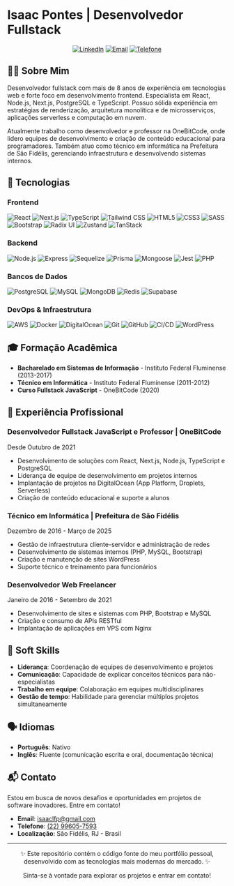 # Isaac Pontes | Desenvolvedor Fullstack

<div align="center">
  
[![LinkedIn](https://img.shields.io/badge/LinkedIn-isaacpontes-blue?style=flat-square&logo=linkedin)](https://linkedin.com/in/isaac-pontes)
[![Email](https://img.shields.io/badge/Email-isaaclfp%40gmail.com-red?style=flat-square&logo=gmail)](mailto:isaaclfpontes@gmail.com)
[![Telefone](https://img.shields.io/badge/Telefone-%2B55%2022%2099605--7593-green?style=flat-square&logo=whatsapp)](tel:+5522996057593)

</div>

## 👨‍💻 Sobre Mim

Desenvolvedor fullstack com mais de 8 anos de experiência em tecnologias web e forte foco em desenvolvimento frontend. Especialista em React, Node.js, Next.js, PostgreSQL e TypeScript. Possuo sólida experiência em estratégias de renderização, arquitetura monolítica e de microsserviços, aplicações serverless e computação em nuvem.

Atualmente trabalho como desenvolvedor e professor na OneBitCode, onde lidero equipes de desenvolvimento e criação de conteúdo educacional para programadores. Também atuo como técnico em informática na Prefeitura de São Fidélis, gerenciando infraestrutura e desenvolvendo sistemas internos.

## 🚀 Tecnologias

### Frontend

![React](https://img.shields.io/badge/-React-61DAFB?style=flat-square&logo=react&logoColor=black)
![Next.js](https://img.shields.io/badge/-Next.js-000000?style=flat-square&logo=next.js)
![TypeScript](https://img.shields.io/badge/-TypeScript-3178C6?style=flat-square&logo=typescript&logoColor=white)
![Tailwind CSS](https://img.shields.io/badge/-Tailwind-38B2AC?style=flat-square&logo=tailwind-css&logoColor=white)
![HTML5](https://img.shields.io/badge/-HTML5-E34F26?style=flat-square&logo=html5&logoColor=white)
![CSS3](https://img.shields.io/badge/-CSS3-1572B6?style=flat-square&logo=css3)
![SASS](https://img.shields.io/badge/-SASS-CC6699?style=flat-square&logo=sass&logoColor=white)
![Bootstrap](https://img.shields.io/badge/-Bootstrap-7952B3?style=flat-square&logo=bootstrap&logoColor=white)
![Radix UI](https://img.shields.io/badge/-Radix%20UI-161618?style=flat-square&logo=radix-ui&logoColor=white)
![Zustand](https://img.shields.io/badge/-Zustand-brown?style=flat-square)
![TanStack](https://img.shields.io/badge/-TanStack-FF4154?style=flat-square)

### Backend

![Node.js](https://img.shields.io/badge/-Node.js-339933?style=flat-square&logo=node.js&logoColor=white)
![Express](https://img.shields.io/badge/-Express-000000?style=flat-square&logo=express)
![Sequelize](https://img.shields.io/badge/-Sequelize-52B0E7?style=flat-square&logo=sequelize&logoColor=white)
![Prisma](https://img.shields.io/badge/-Prisma-2D3748?style=flat-square&logo=prisma&logoColor=white)
![Mongoose](https://img.shields.io/badge/-Mongoose-880000?style=flat-square&logo=mongoose)
![Jest](https://img.shields.io/badge/-Jest-C21325?style=flat-square&logo=jest&logoColor=white)
![PHP](https://img.shields.io/badge/-PHP-777BB4?style=flat-square&logo=php&logoColor=white)

### Bancos de Dados

![PostgreSQL](https://img.shields.io/badge/-PostgreSQL-336791?style=flat-square&logo=postgresql&logoColor=white)
![MySQL](https://img.shields.io/badge/-MySQL-4479A1?style=flat-square&logo=mysql&logoColor=white)
![MongoDB](https://img.shields.io/badge/-MongoDB-47A248?style=flat-square&logo=mongodb&logoColor=white)
![Redis](https://img.shields.io/badge/-Redis-DC382D?style=flat-square&logo=redis&logoColor=white)
![Supabase](https://img.shields.io/badge/-Supabase-3ECF8E?style=flat-square&logo=supabase&logoColor=white)

### DevOps & Infraestrutura

![AWS](https://img.shields.io/badge/-AWS-232F3E?style=flat-square&logo=amazon-aws)
![Docker](https://img.shields.io/badge/-Docker-2496ED?style=flat-square&logo=docker&logoColor=white)
![DigitalOcean](https://img.shields.io/badge/-DigitalOcean-0080FF?style=flat-square&logo=digitalocean&logoColor=white)
![Git](https://img.shields.io/badge/-Git-F05032?style=flat-square&logo=git&logoColor=white)
![GitHub](https://img.shields.io/badge/-GitHub-181717?style=flat-square&logo=github)
![CI/CD](https://img.shields.io/badge/-CI%2FCD-4285F4?style=flat-square&logo=jenkins&logoColor=white)
![WordPress](https://img.shields.io/badge/-WordPress-21759B?style=flat-square&logo=wordpress&logoColor=white)

## 🎓 Formação Acadêmica

- **Bacharelado em Sistemas de Informação** - Instituto Federal Fluminense (2013-2017)
- **Técnico em Informática** - Instituto Federal Fluminense (2011-2012)
- **Curso Fullstack JavaScript** - OneBitCode (2020)

## 💼 Experiência Profissional

### Desenvolvedor Fullstack JavaScript e Professor | OneBitCode

Desde Outubro de 2021

- Desenvolvimento de soluções com React, Next.js, Node.js, TypeScript e PostgreSQL
- Liderança de equipe de desenvolvimento em projetos internos
- Implantação de projetos na DigitalOcean (App Platform, Droplets, Serverless)
- Criação de conteúdo educacional e suporte a alunos

### Técnico em Informática | Prefeitura de São Fidélis

Dezembro de 2016 - Março de 2025

- Gestão de infraestrutura cliente-servidor e administração de redes
- Desenvolvimento de sistemas internos (PHP, MySQL, Bootstrap)
- Criação e manutenção de sites WordPress
- Suporte técnico e treinamento para funcionários

### Desenvolvedor Web Freelancer

Janeiro de 2016 - Setembro de 2021

- Desenvolvimento de sites e sistemas com PHP, Bootstrap e MySQL
- Criação e consumo de APIs RESTful
- Implantação de aplicações em VPS com Nginx

## 🌟 Soft Skills

- **Liderança**: Coordenação de equipes de desenvolvimento e projetos
- **Comunicação**: Capacidade de explicar conceitos técnicos para não-especialistas
- **Trabalho em equipe**: Colaboração em equipes multidisciplinares
- **Gestão de tempo**: Habilidade para gerenciar múltiplos projetos simultaneamente

## 🗣️ Idiomas

- **Português**: Nativo
- **Inglês**: Fluente (comunicação escrita e oral, documentação técnica)

## 📬 Contato

Estou em busca de novos desafios e oportunidades em projetos de software inovadores. Entre em contato!

- **Email**: [isaaclfp@gmail.com](mailto:isaaclfp@gmail.com)
- **Telefone**: [(22) 99605-7593](tel:+5522996057593)
- **Localização**: São Fidélis, RJ - Brasil

---

<div align="center">
  <p>✨ Este repositório contém o código fonte do meu portfólio pessoal, desenvolvido com as tecnologias mais modernas do mercado. ✨</p>
  <p>Sinta-se à vontade para explorar os projetos e entrar em contato!</p>
</div>
